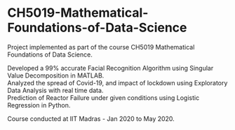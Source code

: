 # CH5019-Mathematical-Foundations-of-Data-Science
Project implemented as part of the course CH5019 Mathematical Foundations of Data Science.

Developed a 99% accurate Facial Recognition Algorithm using Singular Value Decomposition in MATLAB.
<br>
Analyzed the spread of Covid-19, and impact of lockdown using Exploratory Data Analysis with real time data.
<br>
Prediction of Reactor Failure under given conditions using Logistic Regression in Python.

Course conducted at IIT Madras - Jan 2020 to May 2020.



